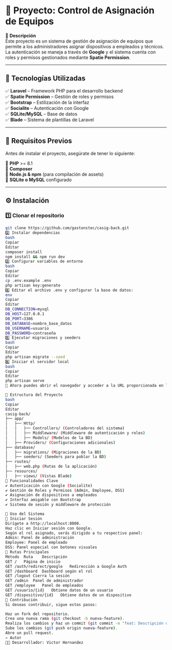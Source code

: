 
# 🎯 Proyecto: Control de Asignación de Equipos  

📌 **Descripción**  
Este proyecto es un sistema de gestión de asignación de equipos que permite a los administradores asignar dispositivos a empleados y técnicos. La autenticación se maneja a través de **Google** y el sistema cuenta con roles y permisos gestionados mediante **Spatie Permission**.

---

## 🚀 **Tecnologías Utilizadas**  
✅ **Laravel** – Framework PHP para el desarrollo backend  
✅ **Spatie Permission** – Gestión de roles y permisos  
✅ **Bootstrap** – Estilización de la interfaz  
✅ **Socialite** – Autenticación con Google  
✅ **SQLite/MySQL** – Base de datos  
✅ **Blade** – Sistema de plantillas de Laravel  

---

## 📌 **Requisitos Previos**  
Antes de instalar el proyecto, asegúrate de tener lo siguiente:  

🔹 **PHP** >= 8.1  
🔹 **Composer**  
🔹 **Node.js & npm** (para compilación de assets)  
🔹 **SQLite o MySQL** configurado  

---

## ⚙️ **Instalación**  

### 1️⃣ **Clonar el repositorio**  
```bash
git clone https://github.com/gastonstec/casig-back.git
2️⃣ Instalar dependencias
bash
Copiar
Editar
composer install
npm install && npm run dev
3️⃣ Configurar variables de entorno
bash
Copiar
Editar
cp .env.example .env
php artisan key:generate
4️⃣ Editar el archivo .env y configurar la base de datos:
env
Copiar
Editar
DB_CONNECTION=mysql
DB_HOST=127.0.0.1
DB_PORT=3306
DB_DATABASE=nombre_base_datos
DB_USERNAME=usuario
DB_PASSWORD=contraseña
5️⃣ Ejecutar migraciones y seeders
bash
Copiar
Editar
php artisan migrate --seed
6️⃣ Iniciar el servidor local
bash
Copiar
Editar
php artisan serve
📌 Ahora puedes abrir el navegador y acceder a la URL proporcionada en la terminal.

📂 Estructura del Proyecto
bash
Copiar
Editar
casig-back/
├── app/
│   ├── Http/
│   │   ├── Controllers/ (Controladores del sistema)
│   │   ├── Middleware/ (Middleware de autenticación y roles)
│   │   ├── Models/ (Modelos de la BD)
│   ├── Providers/ (Configuraciones adicionales)
├── database/
│   ├── migrations/ (Migraciones de la BD)
│   ├── seeders/ (Seeders para poblar la BD)
├── routes/
│   ├── web.php (Rutas de la aplicación)
├── resources/
│   ├── views/ (Vistas Blade)
🔑 Funcionalidades Clave
✔️ Autenticación con Google (Socialite)
✔️ Gestión de Roles y Permisos (Admin, Employee, DSS)
✔️ Asignación de dispositivos a empleados
✔️ Interfaz amigable con Bootstrap
✔️ Sistema de sesión y middleware de protección

📌 Uso del Sistema
🔹 Iniciar Sesión
Dirígete a http://localhost:8000.
Haz clic en Iniciar sesión con Google.
Según el rol asignado, serás dirigido a tu respectivo panel:
Admin: Panel de administración
Employee: Panel de empleado
DSS: Panel especial con botones visuales
🔗 Rutas Principales
Método	Ruta	Descripción
GET	/	Página de inicio
GET	/auth/redirect/google	Redirección a Google Auth
GET	/dashboard	Dashboard según el rol
GET	/logout	Cierra la sesión
GET	/admin	Panel de administrador
GET	/employee	Panel de empleados
GET	/usuario/{id}	Obtiene datos de un usuario
GET	/dispositivo/{id}	Obtiene datos de un dispositivo
🤝 Contribución
Si deseas contribuir, sigue estos pasos:

Haz un fork del repositorio.
Crea una nueva rama (git checkout -b nueva-feature).
Realiza los cambios y haz un commit (git commit -m "feat: Descripción del cambio").
Sube los cambios (git push origin nueva-feature).
Abre un pull request.
✍️ Autor
👩‍💻 Desarrollador: Victor Hernandez

